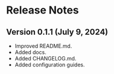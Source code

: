 # Release Notes
<!--
### New Features and Improvements
### Bug Fixes
-->
## Version 0.1.1 (July 9, 2024)
- Improved README.md.
- Added docs.
- Added CHANGELOG.md.
- Added configuration guides.
